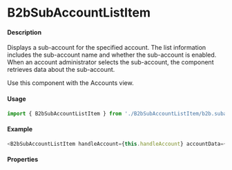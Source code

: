 # B2bSubAccountListItem

#### Description

Displays a sub-account for the specified account. The list information includes the sub-account name and whether the sub-account is enabled. When an account administrator selects the sub-account, the component retrieves data about the sub-account.

Use this component with the Accounts view.

#### Usage

```js
import { B2bSubAccountListItem } from './B2bSubAccountListItem/b2b.subaccountlistitem';
```

#### Example

```js
<B2bSubAccountListItem handleAccount={this.handleAccount} accountData={element} accountName={accountName} registrationNumber={registrationNumber} />
```

#### Properties

<!-- PROPS -->
